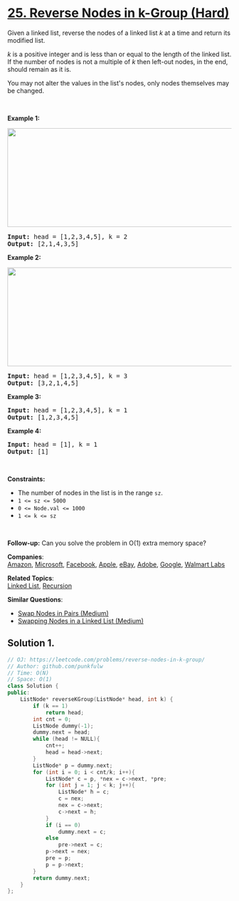 # [25. Reverse Nodes in k-Group (Hard)](https://leetcode.com/problems/reverse-nodes-in-k-group/)

<p>Given a linked list, reverse the nodes of a linked list <em>k</em> at a time and return its modified list.</p>

<p><em>k</em> is a positive integer and is less than or equal to the length of the linked list. If the number of nodes is not a multiple of <em>k</em> then left-out nodes, in the end, should remain as it is.</p>

<p>You may&nbsp;not alter the values in the list's nodes, only nodes themselves may be changed.</p>

<p>&nbsp;</p>
<p><strong>Example 1:</strong></p>
<img alt="" src="https://assets.leetcode.com/uploads/2020/10/03/reverse_ex1.jpg" style="width: 542px; height: 222px;">
<pre><strong>Input:</strong> head = [1,2,3,4,5], k = 2
<strong>Output:</strong> [2,1,4,3,5]
</pre>

<p><strong>Example 2:</strong></p>
<img alt="" src="https://assets.leetcode.com/uploads/2020/10/03/reverse_ex2.jpg" style="width: 542px; height: 222px;">
<pre><strong>Input:</strong> head = [1,2,3,4,5], k = 3
<strong>Output:</strong> [3,2,1,4,5]
</pre>

<p><strong>Example 3:</strong></p>

<pre><strong>Input:</strong> head = [1,2,3,4,5], k = 1
<strong>Output:</strong> [1,2,3,4,5]
</pre>

<p><strong>Example 4:</strong></p>

<pre><strong>Input:</strong> head = [1], k = 1
<strong>Output:</strong> [1]
</pre>

<p>&nbsp;</p>
<p><strong>Constraints:</strong></p>

<ul>
	<li>The number of nodes in the list&nbsp;is in the range <code>sz</code>.</li>
	<li><code>1 &lt;= sz &lt;= 5000</code></li>
	<li><code>0 &lt;= Node.val &lt;= 1000</code></li>
	<li><code>1 &lt;= k &lt;= sz</code></li>
</ul>

<p>&nbsp;</p>
<strong>Follow-up:</strong> Can you solve the problem in O(1) extra memory space?

**Companies**:  
[Amazon](https://leetcode.com/company/amazon), [Microsoft](https://leetcode.com/company/microsoft), [Facebook](https://leetcode.com/company/facebook), [Apple](https://leetcode.com/company/apple), [eBay](https://leetcode.com/company/ebay), [Adobe](https://leetcode.com/company/adobe), [Google](https://leetcode.com/company/google), [Walmart Labs](https://leetcode.com/company/walmart-labs)

**Related Topics**:  
[Linked List](https://leetcode.com/tag/linked-list/), [Recursion](https://leetcode.com/tag/recursion/)

**Similar Questions**:
* [Swap Nodes in Pairs (Medium)](https://leetcode.com/problems/swap-nodes-in-pairs/)
* [Swapping Nodes in a Linked List (Medium)](https://leetcode.com/problems/swapping-nodes-in-a-linked-list/)

## Solution 1.

```cpp
// OJ: https://leetcode.com/problems/reverse-nodes-in-k-group/
// Author: github.com/punkfulw
// Time: O(N)
// Space: O(1)
class Solution {
public:
    ListNode* reverseKGroup(ListNode* head, int k) {
        if (k == 1)
            return head;
        int cnt = 0;
        ListNode dummy(-1);
        dummy.next = head;
        while (head != NULL){
            cnt++;
            head = head->next;
        }
        ListNode* p = dummy.next;
        for (int i = 0; i < cnt/k; i++){
            ListNode* c = p, *nex = c->next, *pre;
            for (int j = 1; j < k; j++){
                ListNode* h = c;
                c = nex;
                nex = c->next;
                c->next = h;
            } 
            if (i == 0)
                dummy.next = c;
            else
                pre->next = c;
            p->next = nex;
            pre = p;
            p = p->next;
        }
        return dummy.next;
    }
};
```
